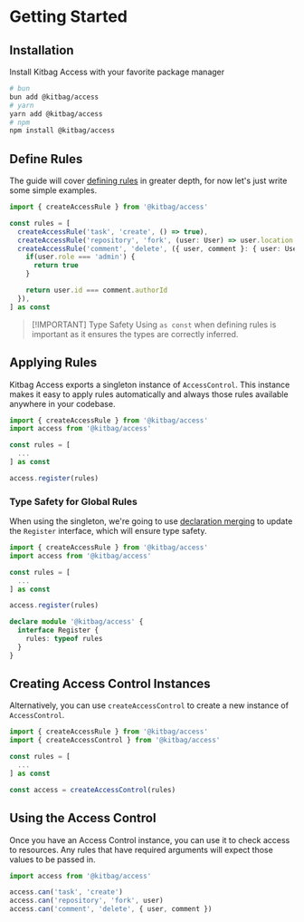 # Getting Started

## Installation

Install Kitbag Access with your favorite package manager

```bash
# bun
bun add @kitbag/access
# yarn
yarn add @kitbag/access
# npm
npm install @kitbag/access
```

## Define Rules

The guide will cover [defining rules](/defining-rules) in greater depth, for now let's just write some simple examples.

```ts
import { createAccessRule } from '@kitbag/access'

const rules = [
  createAccessRule('task', 'create', () => true),
  createAccessRule('repository', 'fork', (user: User) => user.location === 'US'),
  createAccessRule('comment', 'delete', ({ user, comment }: { user: User, comment: Comment }) => {
    if(user.role === 'admin') {
      return true
    }

    return user.id === comment.authorId
  }),
] as const
```

> [!IMPORTANT] Type Safety
> Using `as const` when defining rules is important as it ensures the types are correctly inferred.

## Applying Rules

Kitbag Access exports a singleton instance of `AccessControl`. This instance makes it easy to apply rules automatically and always those rules available anywhere in your codebase.

```ts {2,8}
import { createAccessRule } from '@kitbag/access'
import access from '@kitbag/access'

const rules = [
  ...
] as const

access.register(rules)
```

### Type Safety for Global Rules

When using the singleton, we're going to use [declaration merging](https://www.typescriptlang.org/docs/handbook/declaration-merging.html) to update the `Register` interface, which will ensure type safety.

```ts {10-14}
import { createAccessRule } from '@kitbag/access'
import access from '@kitbag/access'

const rules = [
  ...
] as const

access.register(rules)

declare module '@kitbag/access' {
  interface Register {
    rules: typeof rules
  }
}
```

## Creating Access Control Instances

Alternatively, you can use `createAccessControl` to create a new instance of `AccessControl`.

```ts {2,8}
import { createAccessRule } from '@kitbag/access'
import { createAccessControl } from '@kitbag/access'

const rules = [
  ...
] as const

const access = createAccessControl(rules)
```

## Using the Access Control

Once you have an Access Control instance, you can use it to check access to resources. Any rules that have required arguments will expect those values to be passed in.

```ts
import access from '@kitbag/access'

access.can('task', 'create')
access.can('repository', 'fork', user)
access.can('comment', 'delete', { user, comment })
```
